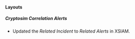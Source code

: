 
#### Layouts
##### Cryptosim Correlation Alerts
- Updated the *Related Incident* to *Related Alerts* in XSIAM.
